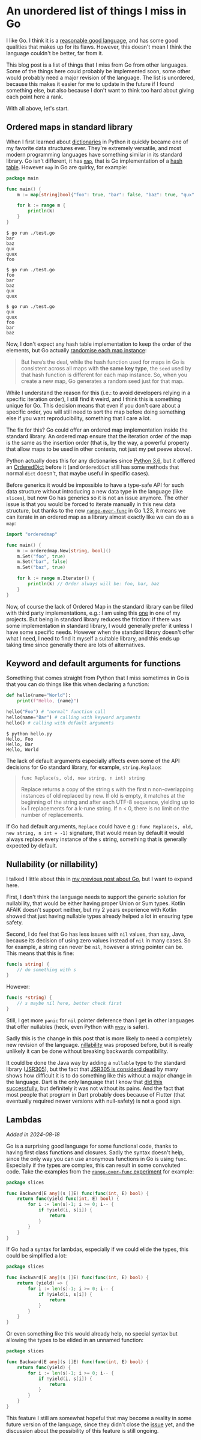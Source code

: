 # An unordered list of things I miss in Go

I like Go. I think it is a [reasonable good
language](/2024-07-29/02-go-a-reasonable-good-language.md), and has some good
qualities that makes up for its flaws. However, this doesn't mean I think the
language couldn't be better, far from it.

This blog post is a list of things that I miss from Go from other languages.
Some of the things here could probably be implemented soon, some other would
probably need a major revision of the language. The list is unordered, because
this makes it easier for me to update in the future if I found something else,
but also because I don't want to think too hard about giving each point here a
rank.

With all above, let's start.

## Ordered maps in standard library

When I first learned about
[dictionaries](https://docs.python.org/3/library/stdtypes.html#typesmapping) in
Python it quickly became one of my favorite data structures ever. They're
extremely versatile, and most modern programming languages have something
similar in its standard library. Go isn't different, it has
[`map`](https://go.dev/blog/maps), that is Go implementation of a [hash
table](https://en.wikipedia.org/wiki/Hash_table). However `map` in Go are
quirky, for example:

```go
package main

func main() {
	m := map[string]bool{"foo": true, "bar": false, "baz": true, "qux": false, "quux": true}

	for k := range m {
		println(k)
	}
}
```

```console
$ go run ./test.go
bar
baz
qux
quux
foo

$ go run ./test.go
foo
bar
baz
qux
quux

$ go run ./test.go
qux
quux
foo
bar
baz
```

Now, I don't expect any hash table implementation to keep the order of the
elements, but Go actually [randomise each map
instance](https://victoriametrics.com/blog/go-map/):

> But here’s the deal, while the hash function used for maps in Go is
> consistent across all maps with **the same key type**, the `seed` used by
> that hash function is different for each map instance. So, when you create a
> new map, Go generates a random seed just for that map.

While I understand the reason for this (i.e.: to avoid developers relying in a
specific iteration order), I still find it weird, and I think this is something
unique for Go. This decision means that even if you don't care about a specific
order, you will still need to sort the map before doing something else if you
want reproducibility, something that I care a lot.

The fix for this? Go could offer an ordered map implementation inside the
standard library. An ordered map ensure that the iteration order of the map is
the same as the insertion order (that is, by the way, a powerful property that
allow maps to be used in other contexts, not just my pet peeve above).

Python actually does this for any dictionaries since [Python
3.6](https://stackoverflow.com/a/39980744), but it offered an
[OrderedDict](https://docs.python.org/3/library/collections.html#collections.OrderedDict)
before it (and `OrderedDict` still has some methods that normal `dict` doesn't,
that maybe useful in specific cases).

Before generics it would be impossible to have a type-safe API for such data
structure without introducing a new data type in the language (like `slices`),
but now Go has generics so it is not an issue anymore. The other issue is that
you would be forced to iterate manually in this new data structure, but thanks
to the new [`range-over-func`](https://tip.golang.org/doc/go1.23#language) in
Go 1.23, it means we can iterate in an ordered map as a library almost exactly
like we can do as a `map`:

```go
import "orderedmap"

func main() {
    m := orderedmap.New[string, bool]()
    m.Set("foo", true)
    m.Set("bar", false)
    m.Set("baz", true)

    for k := range m.Iterator() {
        println(k) // Order always will be: foo, bar, baz
    }
}
```

Now, of course the lack of Ordered Map in the standard library can be filled
with third party implementations, e.g.: I am using this
[one](https://github.com/elliotchance/orderedmap) in one of my projects. But
being in standard library reduces the friction: if there was some
implementation in standard library, I would generally prefer it unless I have
some specific needs. However when the standard library doesn't offer what I
need, I need to find it myself a suitable library, and this ends up taking time
since generally there are lots of alternatives.

## Keyword and default arguments for functions

Something that comes straight from Python that I miss sometimes in Go is that
you can do things like this when declaring a function:

```python
def hello(name="World"):
    print(f"Hello, {name}")

hello("Foo") # "normal" function call
hello(name="Bar") # calling with keyword arguments
hello() # calling with default arguments
```

```console
$ python hello.py
Hello, Foo
Hello, Bar
Hello, World
```

The lack of default arguments especially affects even some of the API decisions
for Go standard library, for example, `string.Replace`:

> ```func Replace(s, old, new string, n int) string```
>
> Replace returns a copy of the string s with the first n non-overlapping
> instances of old replaced by new. If old is empty, it matches at the
> beginning of the string and after each UTF-8 sequence, yielding up to k+1
> replacements for a k-rune string. If n < 0, there is no limit on the number
> of replacements.

If Go had default arguments, `Replace` could have e.g.: `func Replace(s, old,
new string, n int = -1)` signature, that would mean by default it would always
replace every instance of the `s` string, something that is generally expected
by default.

## Nullability (or nillability)

I talked I little about this in [my previous post about
Go](/2024-07-29/02-go-a-reasonable-good-language.md), but I want to expand
here.

First, I don't think the language needs to support the generic solution for
nullability, that would be either having proper Union or Sum types. Kotlin
AFAIK doesn't support neither, but my 2 years experience with Kotlin showed
that just having nullable types already helped a lot in ensuring type safety.

Second, I do feel that Go has less issues with `nil` values, than say, Java,
because its decision of using zero values instead of `nil` in many cases. So
for example, a string can never be `nil`, however a string pointer can be. This
means that this is fine:

```go
func(s string) {
    // do something with s
}
```
However:

```go
func(s *string) {
    // s maybe nil here, better check first
}
```

Still, I get more `panic` for `nil` pointer deference than I get in other
languages that offer nullables (heck, even Python with
[`mypy`](https://www.mypy-lang.org/) is safer).

Sadly this is the change in this post that is more likely to need a completely
new revision of the language.
[nillability](https://github.com/golang/go/issues/49202) was proposed before,
but it is really unlikely it can be done without breaking backwards
compatibility.

It could be done the Java way by adding a `nullable` type to the standard
library ([JSR305](https://jcp.org/en/jsr/detail?id=305)), but the fact that
[JSR305 is considerd
dead](https://stackoverflow.com/questions/2289694/what-is-the-status-of-jsr-305)
by many shows how difficult it is to do something like this without a major
change in the language. Dart is the only language that I know that [did this
successfully](https://dart.dev/null-safety/understanding-null-safety), but
definitely it was not without its pains. And the fact that most people that
program in Dart probably does because of Flutter (that eventually required
newer versions with null-safety) is not a good sign.

## Lambdas

_Added in 2024-08-18_

Go is a surprising good language for some functional code, thanks to having
first class functions and closures. Sadly the syntax doesn't help, since the
only way you can use anonymous functions in Go is using `func`. Especially if
the types are complex, this can result in some convoluted code. Take the
examples from the [`range-over-func`
experiment](https://go.dev/wiki/RangefuncExperiment) for example:

```go
package slices

func Backward[E any](s []E) func(func(int, E) bool) {
    return func(yield func(int, E) bool) {
        for i := len(s)-1; i >= 0; i-- {
            if !yield(i, s[i]) {
                return
            }
        }
    }
}
```

If Go had a syntax for lambdas, especially if we could elide the types, this
could be simplified a lot:

```go
package slices

func Backward[E any](s []E) func(func(int, E) bool) {
    return (yield) => {
        for i := len(s)-1; i >= 0; i-- {
            if !yield(i, s[i]) {
                return
            }
        }
    }
}
```

Or even something like this would already help, no special syntax but allowing
the types to be elided in an unnamed function:

```go
package slices

func Backward[E any](s []E) func(func(int, E) bool) {
    return func(yield) {
        for i := len(s)-1; i >= 0; i-- {
            if !yield(i, s[i]) {
                return
            }
        }
    }
}
```

This feature I still am somewhat hopeful that may become a reality in some
future version of the language, since they didn't close the
[issue](https://github.com/golang/go/issues/21498) yet, and the discussion
about the possibility of this feature is still ongoing.
